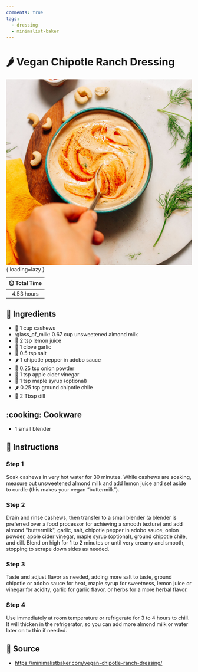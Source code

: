 ```yaml
---
comments: true
tags:
  - dressing
  - minimalist-baker
---
```

# :hot_pepper: Vegan Chipotle Ranch Dressing

![Vegan Chipotle Ranch Dressing](../assets/images/vegan-chipotle-ranch-dressing.jpg){ loading=lazy }

| :timer_clock: Total Time |
|:-----------------------: |
| 4.53 hours |

## :salt: Ingredients

- :chestnut: 1 cup cashews
- :glass_of_milk: 0.67 cup unsweetened almond milk
- :lemon: 2 tsp lemon juice
- :garlic: 1 clove garlic
- :salt: 0.5 tsp salt
- :hot_pepper: 1 chipotle pepper in adobo sauce
- :onion: 0.25 tsp onion powder
- :sake: 1 tsp apple cider vinegar
- :maple_leaf: 1 tsp maple syrup (optional)
- :hot_pepper: 0.25 tsp ground chipotle chile
- :herb: 2 Tbsp dill

## :cooking: Cookware

- 1 small blender

## :pencil: Instructions

### Step 1

Soak cashews in very hot water for 30 minutes. While cashews are soaking, measure out unsweetened almond milk and add
lemon juice and set aside to curdle (this makes your vegan “buttermilk”).

### Step 2

Drain and rinse cashews, then transfer to a small blender (a blender is preferred over a food processor for achieving a
smooth texture) and add almond "buttermilk", garlic, salt, chipotle pepper in adobo sauce, onion powder, apple cider
vinegar, maple syrup (optional), ground chipotle chile, and dill. Blend on high for 1 to 2 minutes or until very creamy
and smooth, stopping to scrape down sides as needed.

### Step 3

Taste and adjust flavor as needed, adding more salt to taste, ground chipotle or adobo sauce for heat, maple syrup for
sweetness, lemon juice or vinegar for acidity, garlic for garlic flavor, or herbs for a more herbal flavor.

### Step 4

Use immediately at room temperature or refrigerate for 3 to 4 hours to chill. It will thicken in the refrigerator, so
you can add more almond milk or water later on to thin if needed.

## :link: Source

- <https://minimalistbaker.com/vegan-chipotle-ranch-dressing/>
